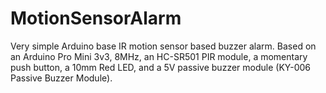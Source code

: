 # MotionSensorAlarm
Very simple Arduino base IR motion sensor based buzzer alarm. Based on an Arduino Pro Mini 3v3, 8MHz, an HC-SR501 PIR module, a momentary push button, a 10mm Red LED, and a 5V passive buzzer module (KY-006 Passive Buzzer Module).
